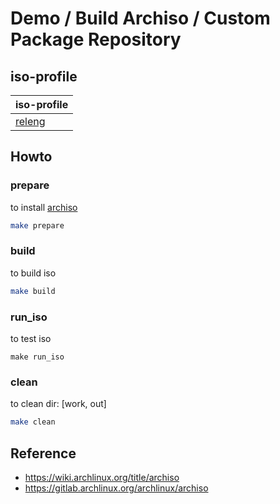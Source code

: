 

# Demo / Build Archiso / Custom Package Repository


## iso-profile

| iso-profile |
| --- |
| [releng](https://gitlab.archlinux.org/archlinux/archiso/-/tree/master/configs/releng) |


## Howto

### prepare

to install [archiso](https://archlinux.org/packages/extra/any/archiso/)

``` sh
make prepare
```


### build

to build iso

``` sh
make build
```


### run_iso

to test iso

```
make run_iso
```

### clean

to clean dir: [work, out]

``` sh
make clean
```


## Reference

* https://wiki.archlinux.org/title/archiso
* https://gitlab.archlinux.org/archlinux/archiso
